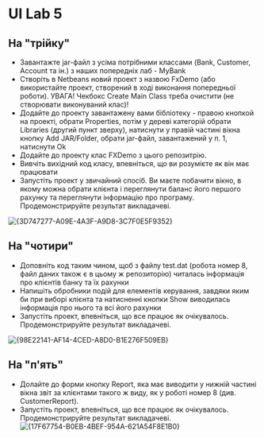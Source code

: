 # UI Lab 5
## На "трійку"
- Завантажте jar-файл з усіма потрібними классами (Bank, Customer, Account та ін.) з наших попередніх лаб - MyBank
- Створіть в Netbeans новий проект з назвою FxDemo (або використайте проект, створений в ході виконання попередньої роботи). УВАГА! Чекбокс Create Main Class треба очистити (не створювати виконуваний клас)!
- Додайте до проекту завантажену вами бібліотеку - правою кнопкой на проекті, обрати Properties, потім у дереві категорій обрати Libraries (другий пункт зверху), натиснути у правій частині вікна кнопку Add JAR/Folder, обрати jar-файл, завантажений у п. 1, натиснути Ok
- Додайте до проекту клас FXDemo з цього репозитрію.
- Вивчіть вихідний код класу, впевніться, що ви розумієте як він має працювати
- Запустіть проект у звичайний спосіб. Ви маєте побачити вікно, в якому можна обрати клієнта і переглянути баланс його першого рахунку та переглянути інформацію про програму. Продемонстрируйте результат викладачеві.

![{3D747277-A09E-4A3F-A9D8-3C7F0E5F9352}](https://github.com/user-attachments/assets/af4ad80c-78a2-40b3-8319-8f1fcdc58f36)



## На "чотири"
- Доповніть код таким чином, щоб з файлу test.dat (робота номер 8, файл даних також є в цьому ж репозиторію) читалась інформація про клієнтів банку та їх рахунки
- Напишіть обробники подій для елементів керування, завдяки яким би при виборі клієнта та натисненні кнопки Show виводилась інформація про нього та всі його рахунки
- Запустіть проект, впевніться, що все працює як очікувалось. Продемонстрируйте результат викладачеві.

 ![{98E22141-AF14-4CED-A8D0-B1E276F509EB}](https://github.com/user-attachments/assets/92e363aa-2252-42eb-9fe4-4dc7c762c8e2)


## На "п'ять"
- Долайте до форми кнопку Report, яка має виводити у нижній частині вікна звіт за клієнтами такого ж виду, як у роботі номер 8 (див. CustomerReport).
- Запустіть проект, впевніться, що все працює як очікувалось. Продемонстрируйте результат викладачеві.
![{17F67754-B0EB-4BEF-954A-621A54F8E1B0}](https://github.com/user-attachments/assets/ae64942c-37df-4f02-860e-a81d7a5560b0)
